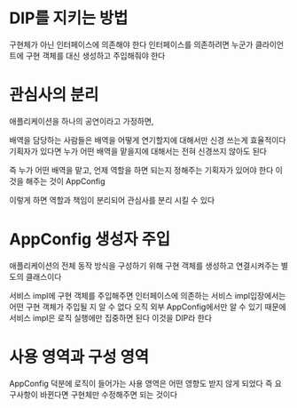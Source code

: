 # DIP를 지키는 방법
구현체가 아닌 인터페이스에 의존해야 한다
인터페이스를 의존하려면 누군가 클라이언트에 구현 객체를 대신 생성하고 주입해줘야 한다
# 관심사의 분리
애플리케이션을 하나의 공연이라고 가정하면,

배역을 담당하는 사람들은 배역을 어떻게 연기할지에 대해서만 신경 쓰는게 효율적이다 
기획자가 있다면 누가 어떤 배역을 맡을지에 대해서는 전혀 신경쓰지 않아도 된다
 
즉 누가 어떤 배역을 맡고, 언제 역할을 하면 되는지 정해주는 기획자가 있어야 한다
이것을 해주는 것이 AppConfig

이렇게 하면 역할과 책임이 분리되어 관심사를 분리 시킬 수 있다
# AppConfig 생성자 주입
애플리케이션의 전체 동작 방식을 구성하기 위해 구현 객체를 생성하고 연결시켜주는 별도의 클래스이다

서비스 impl에 구현 객체를 주입해주면
인터페이스에 의존하는 서비스 impl입장에서는 어떤 구현 객체가 주입될 지 알 수 없다
오직 외부 AppConfig에서만 알 수 있기 때문에 서비스 impl은 로직 실행에만 집중하면 된다
이것을 DIP라 한다
# 사용 영역과 구성 영역 
AppConfig 덕분에 로직이 들어가는 사용 영역은 어떤 영향도 받지 않게 되었다 
즉 요구사항이 바뀐다면 구현체만 수정해주면 되는 것이다